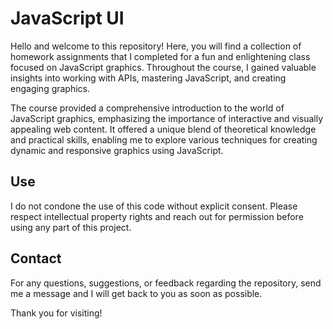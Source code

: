 # JavaScript UI

Hello and welcome to this repository! Here, you will find a collection of homework assignments that I completed for a fun and enlightening class focused on JavaScript graphics. Throughout the course, I gained valuable insights into working with APIs, mastering JavaScript, and creating engaging graphics.

The course provided a comprehensive introduction to the world of JavaScript graphics, emphasizing the importance of interactive and visually appealing web content. It offered a unique blend of theoretical knowledge and practical skills, enabling me to explore various techniques for creating dynamic and responsive graphics using JavaScript.

## Use
I do not condone the use of this code without explicit consent. Please respect intellectual property rights and reach out for permission before using any part of this project.

## Contact
For any questions, suggestions, or feedback regarding the repository, send me a message and I will get back to you as soon as possible.

Thank you for visiting!
